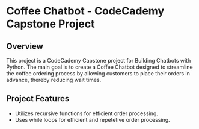 # Coffee Chatbot - CodeCademy Capstone Project

## Overview
This project is a CodeCademy Capstone project for Building Chatbots with Python. The main goal is to create a Coffee Chatbot designed to streamline the coffee ordering process by allowing customers to place their orders in advance, thereby reducing wait times.

## Project Features
- Utilizes recursive functions for efficient order processing.
- Uses while loops for efficient and repetetive order processing.
